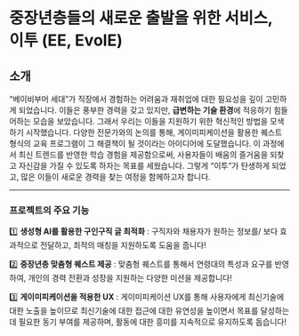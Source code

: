 # 중장년층들의 새로운 출발을 위한 서비스, 이투 (EE, EvolE)

## 소개
“베이비부머 세대”가 직장에서 경험하는 어려움과 재취업에 대한 필요성을 깊이 고민하게 되었습니다. 이들은 풍부한 경력을 갖고 있지만, **급변하는 기술 환경**에 적응하기 힘들어하는 모습을 보았습니다.
 그래서 우리는 이들을 지원하기 위한 혁신적인 방법을 모색하기 시작했습니다. 다양한 전문가와의 논의를 통해, 게이미피케이션을 활용한 퀘스트 형식의 교육 프로그램이 그 해결책이 될 것이라는 아이디어에 도달했습니다.
 이 과정에서 최신 트렌드를 반영한 학습 경험을 제공함으로써, 사용자들이 배움의 즐거움을 되찾고 자신감을 가질 수 있도록 하자는 목표를 세웠습니다. 
 그렇게 “이투”가 탄생하게 되었고, 많은 이들이 새로운 경력을 찾는 여정을 함께하고자 합니다.

---

### 프로젝트의 주요 기능

1️⃣ **생성형 AI를 활용한 구인구직 글 최적화**
: 구직자와 채용자가 원하는 정보를/ 보다 효과적으로 전달하고, 최적의 매칭을 지원하도록 도움을 줍니다!

2️⃣ **중장년층 맞춤형 퀘스트 제공**
: 맞춤형 퀘스트를 통해서 연령대의 특성과 요구를 반영하여, 개인의 경력 전환과 성장을 지원하는 다양한 미션을 제공합니다!

3️⃣ **게이미피케이션을 적용한 UX**
: 게이미피케이션 UX를 통해 사용자에게 최신기술에 대한 노출을 높이므로 최신기술에 대한 접근에 대한 유연성을 높이면서 목표를 달성하는 데 필요한 동기 부여를 제공하며,  활동에 대한 흥미를 지속적으로 유지하도록 돕습니다!
